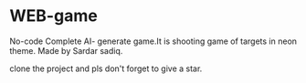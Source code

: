 # WEB-game

No-code Complete AI- generate game.It is shooting game of targets in neon theme.
Made by Sardar sadiq.

clone the project and pls don't forget to give a star.

